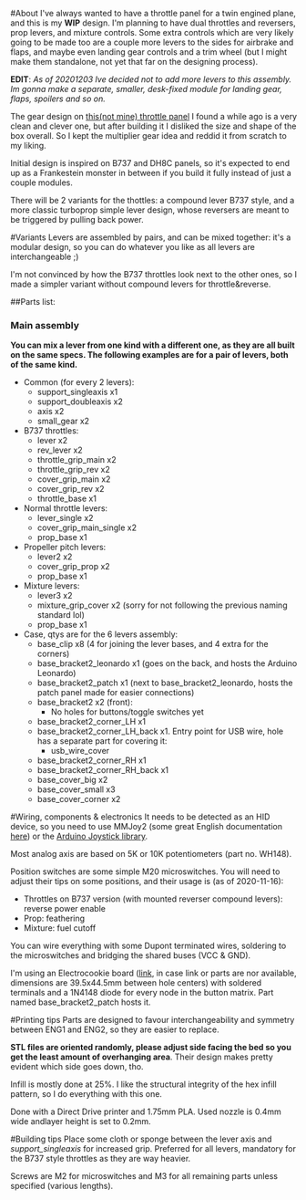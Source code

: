 #About
I've always wanted to have a throttle panel for a twin engined plane, and this is my **WIP** design. I'm planning to have dual throttles and reversers, prop levers, and mixture controls. Some extra controls which are very likely going to be made too are a couple more levers to the sides for airbrake and flaps, and maybe even landing gear controls and a trim wheel (but I might make them standalone, not yet that far on the designing process).

**EDIT**: *As of 20201203 Ive decided not to add more levers to this assembly. Im gonna make a separate, smaller, desk-fixed module for landing gear, flaps, spoilers and so on.*

The gear design on [this(not mine) throttle panel](https://www.thingiverse.com/thing:4445717) I found a while ago is a very clean and clever one, but after building it I disliked the size and shape of the box overall. So I kept the multiplier gear idea and reddid it from scratch to my liking.

Initial design is inspired on B737 and DH8C panels, so it's expected to end up as a Frankestein monster in between if you build it fully instead of just a couple modules.

There will be 2 variants for the thottles: a compound lever B737 style, and a more classic turboprop simple lever design, whose reversers are meant to be triggered by pulling back power.

#Variants
Levers are assembled by pairs, and can be mixed together: it's a modular design, so you can do whatever you like as all levers are interchangeable ;)

I'm not convinced by how the B737 throttles look next to the other ones, so I made a simpler variant without compound levers for throttle&reverse.

##Parts list:
### Main assembly
**You can mix a lever from one kind with a different one, as they are all built on the same specs. The following examples are for a pair of levers, both of the same kind.**

* Common (for every 2 levers):
	- support_singleaxis x1
	- support_doubleaxis x2
	- axis x2
	- small_gear x2
* B737 throttles:
	- lever x2
	- rev_lever x2
	- throttle_grip_main x2
	- throttle_grip_rev x2
	- cover_grip_main x2
	- cover_grip_rev x2
	- throttle_base x1
* Normal throttle levers:
	- lever_single x2
	- cover_grip_main_single x2
	- prop_base x1
* Propeller pitch levers:
	- lever2 x2
	- cover_grip_prop x2
	- prop_base x1
* Mixture levers:
	- lever3 x2
	- mixture_grip_cover x2 (sorry for not following the previous naming standard lol)
	- prop_base x1
* Case, qtys are for the 6 levers assembly:
	- base_clip x8 (4 for joining the lever bases, and 4 extra for the corners)
	- base_bracket2_leonardo x1 (goes on the back, and hosts the Arduino Leonardo)
	- base_bracket2_patch x1 (next to base_bracket2_leonardo, hosts the patch panel made for easier connections)
	- base_bracket2 x2 (front):
		+ No holes for buttons/toggle switches yet
	- base_bracket2_corner_LH x1
	- base_bracket2_corner_LH_back x1. Entry point for USB wire, hole has a separate part for covering it:
		+ usb_wire_cover
	- base_bracket2_corner_RH x1
	- base_bracket2_corner_RH_back x1
	- base_cover_big x2
	- base_cover_small x3
	- base_cover_corner x2

#Wiring, components & electronics
It needs to be detected as an HID device, so you need to use MMJoy2 (some great English documentation [here](https://github.com/MMjoy/mmjoy_en)) or the [Arduino Joystick library](https://github.com/MHeironimus/ArduinoJoystickLibrary).

Most analog axis are based on 5K or 10K potentiometers (part no. WH148).

Position switches are some simple M20 microswitches. You will need to adjust their tips on some positions, and their usage is (as of 2020-11-16):

* Throttles on B737 version (with mounted reverser compound levers): reverse power enable
* Prop: feathering
* Mixture: fuel cutoff

You can wire everything with some Dupont terminated wires, soldering to the microswitches and bridging the shared buses (VCC & GND).

I'm using an Electrocookie board ([link](https://www.amazon.es/dp/B081R4YBY7), in case link or parts are nor available, dimensions are 39.5x44.5mm between hole centers) with soldered terminals and a 1N4148 diode for every node in the button matrix. Part named base_bracket2_patch hosts it.

#Printing tips
Parts are designed to favour interchangeability and symmetry between ENG1 and ENG2, so they are easier to replace.

**STL files are oriented randomly, please adjust side facing the bed so you get the least amount of overhanging area**. Their design makes pretty evident which side goes down, tho.

Infill is mostly done at 25%. I like the structural integrity of the hex infill pattern, so I do everything with this one.

Done with a Direct Drive printer and 1.75mm PLA. Used nozzle is 0.4mm wide andlayer height is set to 0.2mm.

#Building tips
Place some cloth or sponge between the lever axis and *support_singleaxis* for increased grip. Preferred for all levers, mandatory for the B737 style throttles as they are way heavier.

Screws are M2 for microswitches and M3 for all remaining parts unless specified (various lengths).
